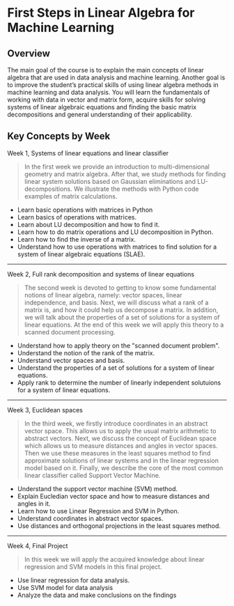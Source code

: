 # First Steps in Linear Algebra for Machine Learning

## Overview

The main goal of the course is to explain the main concepts of linear algebra that are used in data analysis and machine learning. Another goal is to improve the student’s practical skills of using linear algebra methods in machine learning and data analysis. You will learn the fundamentals of working with data in vector and matrix form, acquire skills for solving systems of linear algebraic equations and finding the basic matrix decompositions and general understanding of their applicability.

## Key Concepts by Week

Week 1, Systems of linear equations and linear classifier
> In the first week we provide an introduction to multi-dimensional geometry and matrix algebra. After that, we study methods for finding linear system solutions based on Gaussian eliminations and LU-decompositions. We illustrate the methods with Python code examples of matrix calculations.

- Learn basic operations with matrices in Python
- Learn basics of operations with matrices.
- Learn about LU decomposition and how to find it.
- Learn how to do matrix operations and LU decomposition in Python.
- Learn how to find the inverse of a matrix.
- Understand how to use operations with matrices to find solution for a system of linear algebraic equations (SLAE).

---

Week 2, Full rank decomposition and systems of linear equations
> The second week is devoted to getting to know some fundamental notions of linear algebra, namely: vector spaces, linear independence, and basis. Next, we will discuss what a rank of a matrix is, and how it could help us decompose a matrix. In addition, we will talk about the properties of a set of solutions for a system of linear equations. At the end of this week we will apply this theory to a scanned document processing.

- Understand how to apply theory on the "scanned document problem".
- Understand the notion of the rank of the matrix.
- Understand vector spaces and basis.
- Understand the properties of a set of solutions for a system of linear equations.
- Apply rank to determine the number of linearly independent solutuions for a system of linear equations.

---

Week 3, Euclidean spaces
> In the third week, we firstly introduce coordinates in an abstract vector space. This allows us to apply the usual matrix arithmetic to abstract vectors. Next, we discuss the concept of Euclidean space which allows us to measure distances and angles in vector spaces. Then we use these measures in the least squares method to find approximate solutions of linear systems and in the linear regression model based on it. Finally, we describe the core of the most common linear classifier called Support Vector Machine.

- Understand the support vector machine (SVM) method.
- Explain Eucledian vector space and how to measure distances and angles in it.
- Learn how to use Linear Regression and SVM in Python.
- Understand coordinates in abstract vector spaces.
- Use distances and orthogonal projections in the least squares method.

--- 

Week 4, Final Project
> In this week we will apply the acquired knowledge about linear regression and SVM models in this final project.

- Use linear regression for data analysis.
- Use SVM model for data analysis
- Analyze the data and make conclusions on the findings